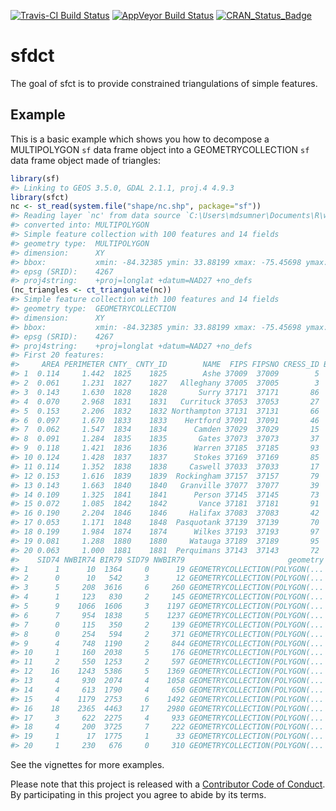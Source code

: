<!-- README.md is generated from README.Rmd. Please edit that file -->
[![Travis-CI Build Status](https://travis-ci.org/r-gris/sfdct.svg?branch=master)](https://travis-ci.org/r-gris/sfdct) [![AppVeyor Build Status](https://ci.appveyor.com/api/projects/status/github/r-gris/sfdct?branch=master&svg=true)](https://ci.appveyor.com/project/r-gris/sfdct) [![CRAN\_Status\_Badge](http://www.r-pkg.org/badges/version/sfdct)](https://cran.r-project.org/package=sfdct)

sfdct
====

The goal of sfct is to provide constrained triangulations of simple features.

Example
-------

This is a basic example which shows you how to decompose a MULTIPOLYGON `sf` data frame object into a GEOMETRYCOLLECTION `sf` data frame object made of triangles:

``` r
library(sf)
#> Linking to GEOS 3.5.0, GDAL 2.1.1, proj.4 4.9.3
library(sfct)
nc <- st_read(system.file("shape/nc.shp", package="sf"))
#> Reading layer `nc' from data source `C:\Users\mdsumner\Documents\R\win-library\3.3\sf\shape\nc.shp' using driver `ESRI Shapefile'
#> converted into: MULTIPOLYGON
#> Simple feature collection with 100 features and 14 fields
#> geometry type:  MULTIPOLYGON
#> dimension:      XY
#> bbox:           xmin: -84.32385 ymin: 33.88199 xmax: -75.45698 ymax: 36.58965
#> epsg (SRID):    4267
#> proj4string:    +proj=longlat +datum=NAD27 +no_defs
(nc_triangles <- ct_triangulate(nc))
#> Simple feature collection with 100 features and 14 fields
#> geometry type:  GEOMETRYCOLLECTION
#> dimension:      XY
#> bbox:           xmin: -84.32385 ymin: 33.88199 xmax: -75.45698 ymax: 36.58965
#> epsg (SRID):    4267
#> proj4string:    +proj=longlat +datum=NAD27 +no_defs
#> First 20 features:
#>     AREA PERIMETER CNTY_ CNTY_ID        NAME  FIPS FIPSNO CRESS_ID BIR74
#> 1  0.114     1.442  1825    1825        Ashe 37009  37009        5  1091
#> 2  0.061     1.231  1827    1827   Alleghany 37005  37005        3   487
#> 3  0.143     1.630  1828    1828       Surry 37171  37171       86  3188
#> 4  0.070     2.968  1831    1831   Currituck 37053  37053       27   508
#> 5  0.153     2.206  1832    1832 Northampton 37131  37131       66  1421
#> 6  0.097     1.670  1833    1833    Hertford 37091  37091       46  1452
#> 7  0.062     1.547  1834    1834      Camden 37029  37029       15   286
#> 8  0.091     1.284  1835    1835       Gates 37073  37073       37   420
#> 9  0.118     1.421  1836    1836      Warren 37185  37185       93   968
#> 10 0.124     1.428  1837    1837      Stokes 37169  37169       85  1612
#> 11 0.114     1.352  1838    1838     Caswell 37033  37033       17  1035
#> 12 0.153     1.616  1839    1839  Rockingham 37157  37157       79  4449
#> 13 0.143     1.663  1840    1840   Granville 37077  37077       39  1671
#> 14 0.109     1.325  1841    1841      Person 37145  37145       73  1556
#> 15 0.072     1.085  1842    1842       Vance 37181  37181       91  2180
#> 16 0.190     2.204  1846    1846     Halifax 37083  37083       42  3608
#> 17 0.053     1.171  1848    1848  Pasquotank 37139  37139       70  1638
#> 18 0.199     1.984  1874    1874      Wilkes 37193  37193       97  3146
#> 19 0.081     1.288  1880    1880     Watauga 37189  37189       95  1323
#> 20 0.063     1.000  1881    1881  Perquimans 37143  37143       72   484
#>    SID74 NWBIR74 BIR79 SID79 NWBIR79                       geometry
#> 1      1      10  1364     0      19 GEOMETRYCOLLECTION(POLYGON(...
#> 2      0      10   542     3      12 GEOMETRYCOLLECTION(POLYGON(...
#> 3      5     208  3616     6     260 GEOMETRYCOLLECTION(POLYGON(...
#> 4      1     123   830     2     145 GEOMETRYCOLLECTION(POLYGON(...
#> 5      9    1066  1606     3    1197 GEOMETRYCOLLECTION(POLYGON(...
#> 6      7     954  1838     5    1237 GEOMETRYCOLLECTION(POLYGON(...
#> 7      0     115   350     2     139 GEOMETRYCOLLECTION(POLYGON(...
#> 8      0     254   594     2     371 GEOMETRYCOLLECTION(POLYGON(...
#> 9      4     748  1190     2     844 GEOMETRYCOLLECTION(POLYGON(...
#> 10     1     160  2038     5     176 GEOMETRYCOLLECTION(POLYGON(...
#> 11     2     550  1253     2     597 GEOMETRYCOLLECTION(POLYGON(...
#> 12    16    1243  5386     5    1369 GEOMETRYCOLLECTION(POLYGON(...
#> 13     4     930  2074     4    1058 GEOMETRYCOLLECTION(POLYGON(...
#> 14     4     613  1790     4     650 GEOMETRYCOLLECTION(POLYGON(...
#> 15     4    1179  2753     6    1492 GEOMETRYCOLLECTION(POLYGON(...
#> 16    18    2365  4463    17    2980 GEOMETRYCOLLECTION(POLYGON(...
#> 17     3     622  2275     4     933 GEOMETRYCOLLECTION(POLYGON(...
#> 18     4     200  3725     7     222 GEOMETRYCOLLECTION(POLYGON(...
#> 19     1      17  1775     1      33 GEOMETRYCOLLECTION(POLYGON(...
#> 20     1     230   676     0     310 GEOMETRYCOLLECTION(POLYGON(...
```

See the vignettes for more examples.

Please note that this project is released with a [Contributor Code of Conduct](CONDUCT.md). By participating in this project you agree to abide by its terms.
